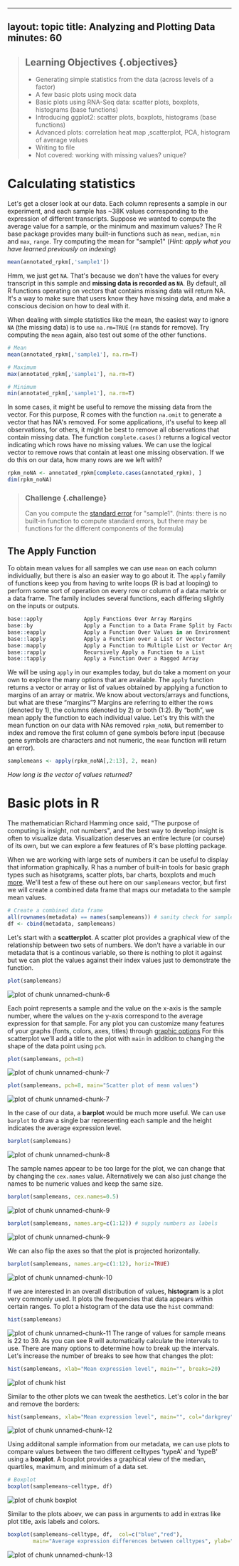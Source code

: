 ------
layout: topic
title: Analyzing and Plotting Data
minutes: 60
---



> ## Learning Objectives {.objectives}
>
> * Generating simple statistics from the data (across levels of a factor)
> * A few basic plots using mock data
> * Basic plots using RNA-Seq data: scatter plots, boxplots, histograms (base functions)
> * Introducing ggplot2: scatter plots, boxplots, histograms (base functions)
> * Advanced plots: correlation heat map ,scatterplot, PCA, histogram of average values
> * Writing to file
> * Not covered: working with missing values? unique?



# Calculating statistics

Let's get a closer look at our data. Each column represents a sample in our experiment, and each sample has ~38K values corresponding to the expression of different transcripts. Suppose we wanted to compute the average value for a sample, or the minimum and maximum values? The R base package provides many built-in functions such as `mean`, `median`, `min` and `max`, `range`. Try computing the mean for "sample1" (_Hint: apply what you have learned previously on indexing_)  


```r
mean(annotated_rpkm[,'sample1'])
```

Hmm, we just get `NA`. That's because we don't have the values for every transcript in this sample
and **missing data is recorded as `NA`**. By default, all R functions operating on vectors that contains missing data will return NA. It's a way to make sure that users know they have missing data, and make a conscious decision on how to deal with it.

When dealing with simple statistics like the mean, the easiest way to ignore `NA` (the missing data) is to use `na.rm=TRUE` (`rm` stands for remove). Try computing the `mean` again, also test out some of the other functions.


```r
# Mean 
mean(annotated_rpkm[,'sample1'], na.rm=T)

# Maximum
max(annotated_rpkm[,'sample1'], na.rm=T)

# Minimum
min(annotated_rpkm[,'sample1'], na.rm=T)
```

In some cases, it might be useful to remove the missing data from the vector. For this purpose, R comes with the function `na.omit` to generate a vector that has NA's removed. For some applications, it's useful to keep all observations, for others, it might be best to remove all observations that contain missing data. The function
`complete.cases()` returns a logical vector indicating which rows have no missing values. We can use the logical vector to remove rows that contain at least one missing observation. If we do this on our data, how many rows are we left with?


```r
rpkm_noNA <- annotated_rpkm[complete.cases(annotated_rpkm), ]
dim(rpkm_noNA)
```

> ### Challenge {.challenge}
> Can you compute the [standard error](http://en.wikipedia.org/wiki/Standard_error) for "sample1". (hints: there is no built-in function to compute standard errors, but there may be functions for the different components of the formula)

## The Apply Function
To obtain mean values for all samples we can use `mean` on each column individually, but there is also an easier way to go about it. The `apply` family of functions keep you from having to write loops (R is bad at looping) to perform some sort of operation on every row or column of a data matrix or a data frame. The family includes several functions, each differing slightly on the inputs or outputs.


```r
base::apply             Apply Functions Over Array Margins
base::by                Apply a Function to a Data Frame Split by Factors
base::eapply            Apply a Function Over Values in an Environment
base::lapply            Apply a Function over a List or Vector
base::mapply            Apply a Function to Multiple List or Vector Arguments
base::rapply            Recursively Apply a Function to a List
base::tapply            Apply a Function Over a Ragged Array
```

We will be using `apply` in our examples today, but do take a moment on your own to explore the many options that are available. The `apply` function returns a vector or array or list of values obtained by applying a function to margins of an array or matrix. We know about vectors/arrays and functions, but what are these “margins”? Margins are referring to either the rows (denoted by 1), the columns (denoted by 2) or both (1:2). By “both”, we mean  apply the function to each individual value. Let's try this with the mean function on our data with NAs removed `rpkm_noNA`, but remember to index and remove the first column of gene symbols before input (because gene symbols are characters and not numeric, the `mean` function will return an error).


```r
samplemeans <- apply(rpkm_noNA[,2:13], 2, mean) 
```

_How long is the vector of values returned?_

# Basic plots in R

The mathematician Richard Hamming once said, "The purpose of computing is insight, not numbers", and the best way to develop insight is often to visualize data. Visualization deserves an entire lecture (or course) of its own, but we can explore a few features of R's base plotting package.

When we are working with large sets of numbers it can be useful to display that information graphically. R has a number of built-in tools for basic graph types such as hisotgrams, scatter plots, bar charts, boxplots and much [more](http://www.statmethods.net/graphs/). We'll test a few of these out here on our `samplemeans` vector, but first we will create a combined data frame that maps our metadata to the sample mean values.


```r
# Create a combined data frame
all(rownames(metadata) == names(samplemeans)) # sanity check for sample order
df <- cbind(metadata, samplemeans) 
```

Let's start with a **scatterplot**. A scatter plot provides a graphical view of the relationship between two sets of numbers. We don't have a variable in our metadata that is a continous variable, so there is nothing to plot it against but we can plot the values against their index values just to demonstrate the function.


```r
plot(samplemeans)
```

![plot of chunk unnamed-chunk-6](img/r-lesson-unnamed-chunk-6-1.png) 

Each point represents a sample and the value on the x-axis is the sample number, where the values on the y-axis correspond to the average expression for that sample. For any plot you can customize many features of your graphs (fonts, colors, axes, titles) through [graphic options](http://www.statmethods.net/advgraphs/parameters.html)
For this scatterplot we'll add a title to the plot with `main` in addition to changing the shape of the data point using `pch`.


```r
plot(samplemeans, pch=8)
```

![plot of chunk unnamed-chunk-7](img/r-lesson-unnamed-chunk-7-1.png) 

```r
plot(samplemeans, pch=8, main="Scatter plot of mean values")
```

![plot of chunk unnamed-chunk-7](img/r-lesson-unnamed-chunk-7-2.png) 

In the case of our data, a **barplot**  would be much more useful. We can use `barplot` to draw a single bar representing each sample and the height indicates the average expression level. 


```r
barplot(samplemeans)
```

![plot of chunk unnamed-chunk-8](img/r-lesson-unnamed-chunk-8-1.png) 

The sample names appear to be too large for the plot, we can change that by changing the `cex.names` value. Alternatively we can also just change the names to be numeric values and keep the same size.


```r
barplot(samplemeans, cex.names=0.5)
```

![plot of chunk unnamed-chunk-9](img/r-lesson-unnamed-chunk-9-1.png) 

```r
barplot(samplemeans, names.arg=c(1:12)) # supply numbers as labels
```

![plot of chunk unnamed-chunk-9](img/r-lesson-unnamed-chunk-9-2.png) 

We can also flip the axes so that the plot is projected horizontally.


```r
barplot(samplemeans, names.arg=c(1:12), horiz=TRUE) 
```

![plot of chunk unnamed-chunk-10](img/r-lesson-unnamed-chunk-10-1.png) 

If we are interested in an overall distribution of values, **histogram** is a plot very commonly used. It plots the frequencies that data appears within certain ranges. To plot a histogram of the data use the `hist` command:


```r
hist(samplemeans)
```

![plot of chunk unnamed-chunk-11](img/r-lesson-unnamed-chunk-11-1.png) 
The range of values for sample means is 22 to 39. As you can see R will automatically calculate the intervals to use. There are many options to determine how to break up the intervals. Let's increase the number of breaks to see how that changes the plot:


```r
hist(samplemeans, xlab="Mean expression level", main="", breaks=20) 
```

![plot of chunk hist](img/r-lesson-hist-1.png) 

Similar to the other plots we can tweak the aesthetics. Let's color in the bar and remove the borders:

```r
hist(samplemeans, xlab="Mean expression level", main="", col="darkgrey", border=FALSE) 
```

![plot of chunk unnamed-chunk-12](img/r-lesson-unnamed-chunk-12-1.png) 

Using addiitonal sample information from our metadata, we can use plots to compare values between the two different celltypes 'typeA' and 'typeB' using a **boxplot**. A boxplot provides a graphical view of the median, quartiles, maximum, and minimum of a data set. 


```r
# Boxplot
boxplot(samplemeans~celltype, df)
```

![plot of chunk boxplot](img/r-lesson-boxplot-1.png) 

Similar to the plots aboev, we can pass in arguments to add in extras like plot title, axis labels and colors.


```r
boxplot(samplemeans~celltype, df,  col=c("blue","red"),
        main="Average expression differences between celltypes", ylab="Expression")
```

![plot of chunk unnamed-chunk-13](img/r-lesson-unnamed-chunk-13-1.png) 

